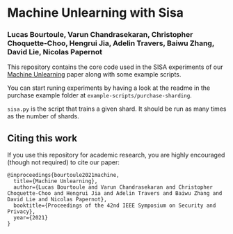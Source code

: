 # Machine Unlearning with Sisa
### Lucas Bourtoule, Varun Chandrasekaran, Christopher Choquette-Choo, Hengrui Jia, Adelin Travers, Baiwu Zhang, David Lie, Nicolas Papernot
This repository contains the core code used in the SISA experiments of our [Machine Unlearning](https://arxiv.org/abs/1912.03817) paper along with some example scripts.

You can start runing experiments by having a look at the readme in the purchase example folder at ``example-scripts/purchase-sharding``.

``sisa.py`` is the script that trains a given shard. It should be run as many times as the number of shards.

## Citing this work

If you use this repository for academic research, you are highly encouraged
(though not required) to cite our paper:

```
@inproceedings{bourtoule2021machine,
  title={Machine Unlearning},
  author={Lucas Bourtoule and Varun Chandrasekaran and Christopher Choquette-Choo and Hengrui Jia and Adelin Travers and Baiwu Zhang and David Lie and Nicolas Papernot},
  booktitle={Proceedings of the 42nd IEEE Symposium on Security and Privacy},
  year={2021}
}
```

